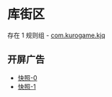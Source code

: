 # 库街区

存在 1 规则组 - [com.kurogame.kjq](/src/apps/com.kurogame.kjq.ts)

## 开屏广告

- [快照-0](https://i.gkd.li/import/12836250)
- [快照-1](https://i.gkd.li/import/12836248)
